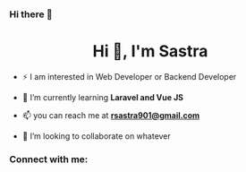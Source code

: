 ### Hi there 👋

<h1 align="center">Hi 👋, I'm Sastra</h1>

- ⚡ I am interested in Web Developer or Backend Developer

- 🌱 I’m currently learning **Laravel and Vue JS**

- 📫 you can reach me at **rsastra901@gmail.com**

- 💞️ I’m looking to collaborate on whatever

<h3 align="left">Connect with me:</h3>
<p align="left">
</p>
